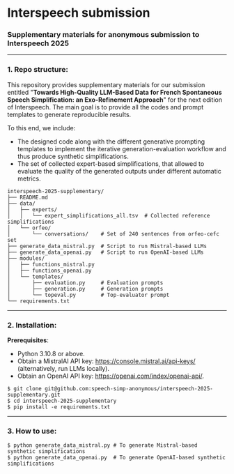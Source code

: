 # Interspeech submission

### Supplementary materials for anonymous submission to Interspeech 2025

---

### 1. Repo structure: 

This repository provides supplementary materials for our submission entitled "__Towards High-Quality LLM-Based Data for French Spontaneous Speech Simplification: an Exo-Refinement Approach__" for  the next edition of Interspeech. The main goal is to provide all the codes and prompt templates to generate reproducible results. 

To this end, we include:
- The designed code along with the different generative prompting templates to implement the iterative generation-evaluation workflow and thus produce synthetic simplifications.
- The set of collected expert-based simplifications, that allowed to evaluate the quality of the generated outputs under different automatic metrics.

```
interspeech-2025-supplementary/
├── README.md
├── data/
│   ├── experts/ 
│   │   └── expert_simplifications_all.tsv  # Collected reference simplifications
│   └── orfeo/
│       └── conversations/    # Set of 240 sentences from orfeo-cefc set
├── generate_data_mistral.py  # Script to run Mistral-based LLMs
├── generate_data_openai.py   # Script to run OpenAI-based LLMs
├── modules/
│   ├── functions_mistral.py
│   ├── functions_openai.py
│   └── templates/
│       ├── evaluation.py     # Evaluation prompts
│       ├── generation.py     # Generation prompts
│       └── topeval.py        # Top-evaluator prompt
└── requirements.txt
```

---

### 2. Installation:

__Prerequisites__: 
- Python 3.10.8 or above.
- Obtain a MistralAI API key: https://console.mistral.ai/api-keys/ (alternatively, run LLMs locally).
- Obtain an OpenAI API key: https://openai.com/index/openai-api/.

```
$ git clone git@github.com:speech-simp-anonymous/interspeech-2025-supplementary.git
$ cd interspeech-2025-supplementary
$ pip install -e requirements.txt
```

---

### 3. How to use:

```
$ python generate_data_mistral.py # To generate Mistral-based synthetic simplifications
$ python generate_data_openai.py  # To generate OpenAI-based synthetic simplifications
```
